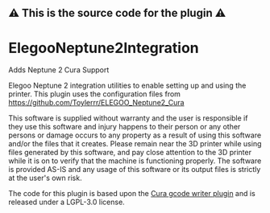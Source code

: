 ## :warning: This is the source code for the plugin :warning:


# ElegooNeptune2Integration
 Adds Neptune 2 Cura Support

Elegoo Neptune 2 integration utilities to enable setting up and using the printer. This plugin uses the configuration files from https://github.com/Toylerrr/ELEGOO_Neptune2_Cura

This software is supplied without warranty and the user is responsible if they use this software and injury happens to their person or any other persons or damage occurs to any property as a result of using this software and/or the files that it creates. Please remain near the 3D printer while using files generated by this software, and pay close attention to the 3D printer while it is on to verify that the machine is functioning properly. The software is provided AS-IS and any usage of this software or its output files is strictly at the user's own risk.

The code for this plugin is based upon the [Cura gcode writer plugin](https://github.com/Ultimaker/Cura/tree/master/plugins/GCodeWriter) and is released under a LGPL-3.0 license.
